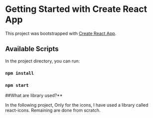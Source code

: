 # Getting Started with Create React App

This project was bootstrapped with [Create React App](https://github.com/facebook/create-react-app).

## Available Scripts

In the project directory, you can run:

### `npm install`
### `npm start`


##What are library used?**

In the following project, Only for the icons, I have used a library called react-icons. Remaining are done from scratch.

